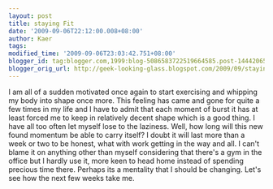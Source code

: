 ```yaml
---
layout: post
title: staying Fit
date: '2009-09-06T22:12:00.008+08:00'
author: Kaer
tags: 
modified_time: '2009-09-06T23:03:42.751+08:00'
blogger_id: tag:blogger.com,1999:blog-5086583722519664585.post-1444206578689870460
blogger_orig_url: http://geek-looking-glass.blogspot.com/2009/09/staying-fit.html
---
```


I am all of a sudden motivated 
once again to start exercising and whipping my body into shape once more. This 
feeling has came and gone for quite a few times in my life and I have to admit 
that each moment of burst it has at least forced me to keep in relatively 
decent shape which is a good thing. I have all too often let myself lose to 
the laziness. Well, how long will this new found momentum be able to carry 
itself? I doubt it will last more than a week or two to be honest, what with 
work getting in the way and all. I can't blame it on anything other than 
myself considering that there's a gym in the office but I hardly use it, more 
keen to head home instead of spending precious time there. Perhaps its a 
mentality that I should be changing. Let's see how the next few weeks take me. 